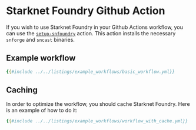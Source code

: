# Starknet Foundry Github Action

If you wish to use Starknet Foundry in your Github Actions workflow, you can use the [`setup-snfoundry`](https://github.com/marketplace/actions/setup-starknet-foundry) action. This action installs the necessary `snforge` and `sncast` binaries.

## Example workflow

```yml
{{#include ../../listings/example_workflows/basic_workflow.yml}}
```

## Caching

In order to optimize the workflow, you should cache Starknet Foundry. Here is an example of how to do it:

```yaml
{{#include ../../listings/example_workflows/workflow_with_cache.yml}}
```
